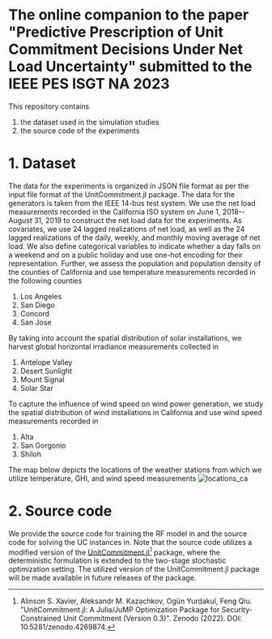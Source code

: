 # The online companion to the paper "Predictive Prescription of Unit Commitment Decisions Under Net Load Uncertainty" submitted to the IEEE PES ISGT NA 2023 #

This repository contains 
1. the dataset used in the simulation studies
2. the source code of the experiments

# 1. Dataset #

The data for the experiments is organized in JSON file format as per the input file format of the UnitCommitment.jl package. The data for the generators is taken from the IEEE 14-bus test system. We use the net load measurements recorded in the California ISO system on June 1, 2018--August 31, 2019 to construct the net load data for the experiments. As covariates, we use 24 lagged realizations of net load, as well as the 24 lagged realizations of the daily, weekly, and monthly moving average of net load. We also define categorical variables to indicate whether a day falls on a weekend and on a public holiday and use one-hot encoding for their representation. Further, we assess the population and population density of the counties of California and use temperature measurements recorded in the following counties
1. Los Angeles
2. San Diego
3. Concord
4. San Jose

By taking into account the spatial distribution of solar installations, we harvest global horizontal irradiance measurements collected in
1. Antelope Valley
2. Desert Sunlight
3. Mount Signal
4. Solar Star

To capture the influence of wind speed on wind power generation, we study the spatial distribution of wind installations in California and use wind speed measurements recorded in
1. Alta
2. San Gorgonio
3. Shiloh

The map below depicts the locations of the weather stations from which we utilize temperature, GHI, and wind speed measurements
![locations_ca](https://user-images.githubusercontent.com/65395490/192755247-df5afefb-0c6f-4ca2-a94a-689e5d51e870.png)

# 2. Source code #
We provide the source code for training the RF model in and the source code for solving the UC instances in. Note that the source code utilizes a modified version of the [UnitCommitment.jl](https://github.com/ANL-CEEESA/UnitCommitment.jl)[^1] package, where the deterministic formulation is extended to the two-stage stochastic optimization setting. The utilized version of the UnitCommitment.jl package will be made available in future releases of the package.  
[^1]: Alinson S. Xavier, Aleksandr M. Kazachkov, Ogün Yurdakul, Feng Qiu. "UnitCommitment.jl: A Julia/JuMP Optimization Package for Security-Constrained Unit Commitment (Version 0.3)". Zenodo (2022). DOI: 10.5281/zenodo.4269874.

